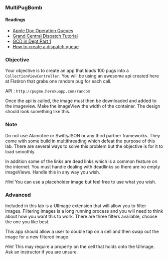 ### MultiPugBomb


#### Readings

* [Apple Doc Operation Queues](https://developer.apple.com/reference/dispatchl)
* [Grand Central Dispatch Tutorial](http://www.appcoda.com/grand-central-dispatch/)
* [GCD in Dept Part 1](https://www.raywenderlich.com/60749/grand-central-dispatch-in-depth-part-1)
* [How to create a dispatch queue](http://stackoverflow.com/questions/37805885/how-to-create-dispatch-queue-in-swift-3)


### Objective

Your objective is to create an app that loads 100 pugs into a `CollectionViewController`. You will be using an awesome api created here at Flatiron that grabs one random pug for each call.

API : `http://pugme.herokuapp.com/random`

Once the api is called, the image must then be downloaded and added to the imageview. Make the imageView the width of the container. The design should look something like this.


### Note
Do not use Alamofire or SwiftyJSON or any third partner frameworks. They come with some build in multithreading which defeat the purpose of this lab. There are several ways to solve this problem but the objective is for it to load smoothly.

In addition some of the links are dead links which is a common feature on the internet. You must handle dealing with deadlinks so there are no empty imageViews. Handle this in any way you wish.

*Hint* You can use a placeholder image but feel free to use what you wish.

### Advanced

Included in this lab is a UIImage extension that will allow you to filter images. Filtering images is a long running process and you will need to think about how you want this to work. There are three filters available, choose the one you like best.

This app should allow a user to double tap on a cell and then swap out the image for a new filtered image.

*Hint* This may require a property on the cell that holds onto the UIImage. Ask an instructor if you are unsure.


